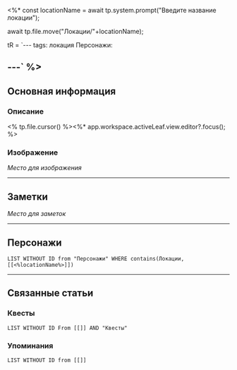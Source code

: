 <%*
const locationName = await tp.system.prompt("Введите название локации");

await tp.file.move("Локации/"+locationName);

tR = `---
tags: локация
Персонажи:
  
---`
%>
---
## Основная информация
### Описание

<% tp.file.cursor() %><%* app.workspace.activeLeaf.view.editor?.focus(); %>

### Изображение

*Место для изображения*

---
## Заметки

*Место для заметок*

---
## Персонажи
```dataview
LIST WITHOUT ID from "Персонажи" WHERE contains(Локации, [[<%locationName%>]])
```

---
## Связанные статьи

### Квесты
```dataview
LIST WITHOUT ID From [[]] AND "Квесты"
```
### Упоминания
```dataview
LIST WITHOUT ID from [[]]
```